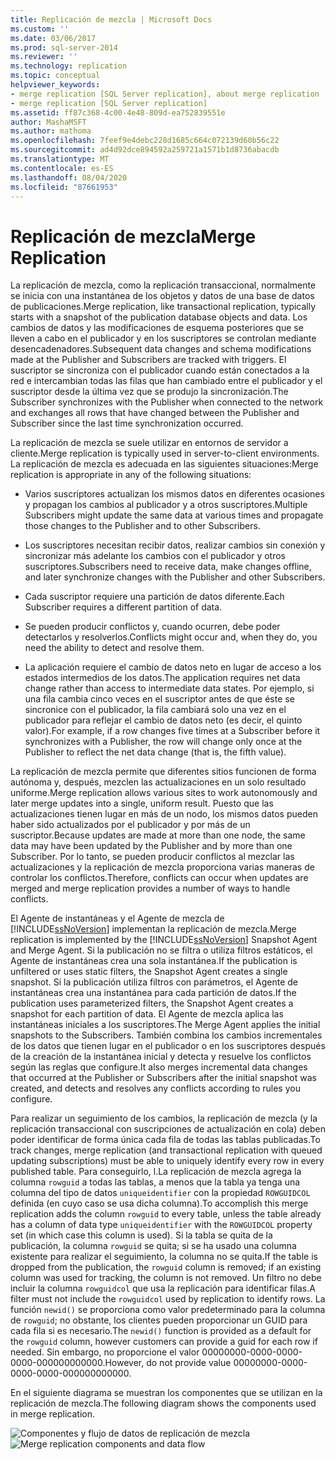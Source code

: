 ```yaml
---
title: Replicación de mezcla | Microsoft Docs
ms.custom: ''
ms.date: 03/06/2017
ms.prod: sql-server-2014
ms.reviewer: ''
ms.technology: replication
ms.topic: conceptual
helpviewer_keywords:
- merge replication [SQL Server replication], about merge replication
- merge replication [SQL Server replication]
ms.assetid: ff87c368-4c00-4e48-809d-ea752839551e
author: MashaMSFT
ms.author: mathoma
ms.openlocfilehash: 7feef9e4debc228d1685c664c072139d60b56c22
ms.sourcegitcommit: ad4d92dce894592a259721a1571b1d8736abacdb
ms.translationtype: MT
ms.contentlocale: es-ES
ms.lasthandoff: 08/04/2020
ms.locfileid: "87661953"
---
```

# <a name="merge-replication"></a><span data-ttu-id="b1126-102">Replicación de mezcla</span><span class="sxs-lookup"><span data-stu-id="b1126-102">Merge Replication</span></span>
  <span data-ttu-id="b1126-103">La replicación de mezcla, como la replicación transaccional, normalmente se inicia con una instantánea de los objetos y datos de una base de datos de publicaciones.</span><span class="sxs-lookup"><span data-stu-id="b1126-103">Merge replication, like transactional replication, typically starts with a snapshot of the publication database objects and data.</span></span> <span data-ttu-id="b1126-104">Los cambios de datos y las modificaciones de esquema posteriores que se lleven a cabo en el publicador y en los suscriptores se controlan mediante desencadenadores.</span><span class="sxs-lookup"><span data-stu-id="b1126-104">Subsequent data changes and schema modifications made at the Publisher and Subscribers are tracked with triggers.</span></span> <span data-ttu-id="b1126-105">El suscriptor se sincroniza con el publicador cuando están conectados a la red e intercambian todas las filas que han cambiado entre el publicador y el suscriptor desde la última vez que se produjo la sincronización.</span><span class="sxs-lookup"><span data-stu-id="b1126-105">The Subscriber synchronizes with the Publisher when connected to the network and exchanges all rows that have changed between the Publisher and Subscriber since the last time synchronization occurred.</span></span>

 <span data-ttu-id="b1126-106">La replicación de mezcla se suele utilizar en entornos de servidor a cliente.</span><span class="sxs-lookup"><span data-stu-id="b1126-106">Merge replication is typically used in server-to-client environments.</span></span> <span data-ttu-id="b1126-107">La replicación de mezcla es adecuada en las siguientes situaciones:</span><span class="sxs-lookup"><span data-stu-id="b1126-107">Merge replication is appropriate in any of the following situations:</span></span>

-   <span data-ttu-id="b1126-108">Varios suscriptores actualizan los mismos datos en diferentes ocasiones y propagan los cambios al publicador y a otros suscriptores.</span><span class="sxs-lookup"><span data-stu-id="b1126-108">Multiple Subscribers might update the same data at various times and propagate those changes to the Publisher and to other Subscribers.</span></span>

-   <span data-ttu-id="b1126-109">Los suscriptores necesitan recibir datos, realizar cambios sin conexión y sincronizar más adelante los cambios con el publicador y otros suscriptores.</span><span class="sxs-lookup"><span data-stu-id="b1126-109">Subscribers need to receive data, make changes offline, and later synchronize changes with the Publisher and other Subscribers.</span></span>

-   <span data-ttu-id="b1126-110">Cada suscriptor requiere una partición de datos diferente.</span><span class="sxs-lookup"><span data-stu-id="b1126-110">Each Subscriber requires a different partition of data.</span></span>

-   <span data-ttu-id="b1126-111">Se pueden producir conflictos y, cuando ocurren, debe poder detectarlos y resolverlos.</span><span class="sxs-lookup"><span data-stu-id="b1126-111">Conflicts might occur and, when they do, you need the ability to detect and resolve them.</span></span>

-   <span data-ttu-id="b1126-112">La aplicación requiere el cambio de datos neto en lugar de acceso a los estados intermedios de los datos.</span><span class="sxs-lookup"><span data-stu-id="b1126-112">The application requires net data change rather than access to intermediate data states.</span></span> <span data-ttu-id="b1126-113">Por ejemplo, si una fila cambia cinco veces en el suscriptor antes de que éste se sincronice con el publicador, la fila cambiará solo una vez en el publicador para reflejar el cambio de datos neto (es decir, el quinto valor).</span><span class="sxs-lookup"><span data-stu-id="b1126-113">For example, if a row changes five times at a Subscriber before it synchronizes with a Publisher, the row will change only once at the Publisher to reflect the net data change (that is, the fifth value).</span></span>

 <span data-ttu-id="b1126-114">La replicación de mezcla permite que diferentes sitios funcionen de forma autónoma y, después, mezclen las actualizaciones en un solo resultado uniforme.</span><span class="sxs-lookup"><span data-stu-id="b1126-114">Merge replication allows various sites to work autonomously and later merge updates into a single, uniform result.</span></span> <span data-ttu-id="b1126-115">Puesto que las actualizaciones tienen lugar en más de un nodo, los mismos datos pueden haber sido actualizados por el publicador y por más de un suscriptor.</span><span class="sxs-lookup"><span data-stu-id="b1126-115">Because updates are made at more than one node, the same data may have been updated by the Publisher and by more than one Subscriber.</span></span> <span data-ttu-id="b1126-116">Por lo tanto, se pueden producir conflictos al mezclar las actualizaciones y la replicación de mezcla proporciona varias maneras de controlar los conflictos.</span><span class="sxs-lookup"><span data-stu-id="b1126-116">Therefore, conflicts can occur when updates are merged and merge replication provides a number of ways to handle conflicts.</span></span>

 <span data-ttu-id="b1126-117">El Agente de instantáneas y el Agente de mezcla de [!INCLUDE[ssNoVersion](../../../includes/ssnoversion-md.md)] implementan la replicación de mezcla.</span><span class="sxs-lookup"><span data-stu-id="b1126-117">Merge replication is implemented by the [!INCLUDE[ssNoVersion](../../../includes/ssnoversion-md.md)] Snapshot Agent and Merge Agent.</span></span> <span data-ttu-id="b1126-118">Si la publicación no se filtra o utiliza filtros estáticos, el Agente de instantáneas crea una sola instantánea.</span><span class="sxs-lookup"><span data-stu-id="b1126-118">If the publication is unfiltered or uses static filters, the Snapshot Agent creates a single snapshot.</span></span> <span data-ttu-id="b1126-119">Si la publicación utiliza filtros con parámetros, el Agente de instantáneas crea una instantánea para cada partición de datos.</span><span class="sxs-lookup"><span data-stu-id="b1126-119">If the publication uses parameterized filters, the Snapshot Agent creates a snapshot for each partition of data.</span></span> <span data-ttu-id="b1126-120">El Agente de mezcla aplica las instantáneas iniciales a los suscriptores.</span><span class="sxs-lookup"><span data-stu-id="b1126-120">The Merge Agent applies the initial snapshots to the Subscribers.</span></span> <span data-ttu-id="b1126-121">También combina los cambios incrementales de los datos que tienen lugar en el publicador o en los suscriptores después de la creación de la instantánea inicial y detecta y resuelve los conflictos según las reglas que configure.</span><span class="sxs-lookup"><span data-stu-id="b1126-121">It also merges incremental data changes that occurred at the Publisher or Subscribers after the initial snapshot was created, and detects and resolves any conflicts according to rules you configure.</span></span>

 <span data-ttu-id="b1126-122">Para realizar un seguimiento de los cambios, la replicación de mezcla (y la replicación transaccional con suscripciones de actualización en cola) deben poder identificar de forma única cada fila de todas las tablas publicadas.</span><span class="sxs-lookup"><span data-stu-id="b1126-122">To track changes, merge replication (and transactional replication with queued updating subscriptions) must be able to uniquely identify every row in every published table.</span></span> <span data-ttu-id="b1126-123">Para conseguirlo, l.La replicación de mezcla agrega la columna `rowguid` a todas las tablas, a menos que la tabla ya tenga una columna del tipo de datos `uniqueidentifier` con la propiedad `ROWGUIDCOL` definida (en cuyo caso se usa dicha columna).</span><span class="sxs-lookup"><span data-stu-id="b1126-123">To accomplish this merge replication adds the column `rowguid` to every table, unless the table already has a column of data type `uniqueidentifier` with the `ROWGUIDCOL` property set (in which case this column is used).</span></span> <span data-ttu-id="b1126-124">Si la tabla se quita de la publicación, la columna `rowguid` se quita; si se ha usado una columna existente para realizar el seguimiento, la columna no se quita.</span><span class="sxs-lookup"><span data-stu-id="b1126-124">If the table is dropped from the publication, the `rowguid` column is removed; if an existing column was used for tracking, the column is not removed.</span></span> <span data-ttu-id="b1126-125">Un filtro no debe incluir la columna `rowguidcol` que usa la replicación para identificar filas.</span><span class="sxs-lookup"><span data-stu-id="b1126-125">A filter must not include the `rowguidcol` used by replication to identify rows.</span></span> <span data-ttu-id="b1126-126">La función `newid()` se proporciona como valor predeterminado para la columna de `rowguid`; no obstante, los clientes pueden proporcionar un GUID para cada fila si es necesario.</span><span class="sxs-lookup"><span data-stu-id="b1126-126">The `newid()` function is provided as a default for the `rowguid` column, however customers can provide a guid for each row if needed.</span></span> <span data-ttu-id="b1126-127">Sin embargo, no proporcione el valor 00000000-0000-0000-0000-000000000000.</span><span class="sxs-lookup"><span data-stu-id="b1126-127">However, do not provide value 00000000-0000-0000-0000-000000000000.</span></span>

 <span data-ttu-id="b1126-128">En el siguiente diagrama se muestran los componentes que se utilizan en la replicación de mezcla.</span><span class="sxs-lookup"><span data-stu-id="b1126-128">The following diagram shows the components used in merge replication.</span></span>

 <span data-ttu-id="b1126-129">![Componentes y flujo de datos de replicación de mezcla](../media/merge.gif "Componentes y flujo de datos de replicación de mezcla")</span><span class="sxs-lookup"><span data-stu-id="b1126-129">![Merge replication components and data flow](../media/merge.gif "Merge replication components and data flow")</span></span>


